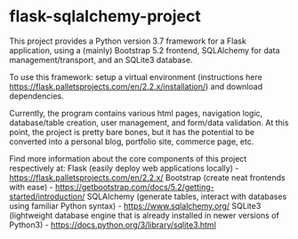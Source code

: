 # flask-sqlalchemy-project

This project provides a Python version 3.7 framework for a Flask application, using a (mainly) Bootstrap 5.2 frontend, SQLAlchemy for data management/transport,
and an SQLite3 database.

To use this framework: setup a virtual environment (instructions here https://flask.palletsprojects.com/en/2.2.x/installation/) and download dependencies.

Currently, the program contains various html pages, navigation logic, database/table creation, user management, and form/data validation. At this point, 
the project is pretty bare bones, but it has the potential to be converted into a personal blog, portfolio site, commerce page, etc.


Find more information about the core components of this project respectively at:
Flask (easily deploy web applications locally) - https://flask.palletsprojects.com/en/2.2.x/
Bootstrap (create neat frontends with ease) - https://getbootstrap.com/docs/5.2/getting-started/introduction/
SQLAlchemy (generate tables, interact with databases using familiar Python syntax) - https://www.sqlalchemy.org/
SQLite3 (lightweight database engine that is already installed in newer versions of Python3) - https://docs.python.org/3/library/sqlite3.html
